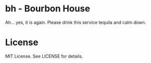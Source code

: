 # bh - Bourbon House

Ah... yes, it is again.  Please drink this service tequila and calm down.

# License

MIT License.  See LICENSE for details.
